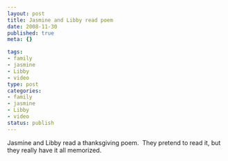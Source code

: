 ```yaml
--- 
layout: post
title: Jasmine and Libby read poem
date: 2008-11-30
published: true
meta: {}

tags: 
- family
- jasmine
- Libby
- video
type: post
categories: 
- family
- jasmine
- Libby
- video
status: publish
---
```



Jasmine and Libby read a thanksgiving poem.  They pretend to read it, but they really have it all memorized.

  



